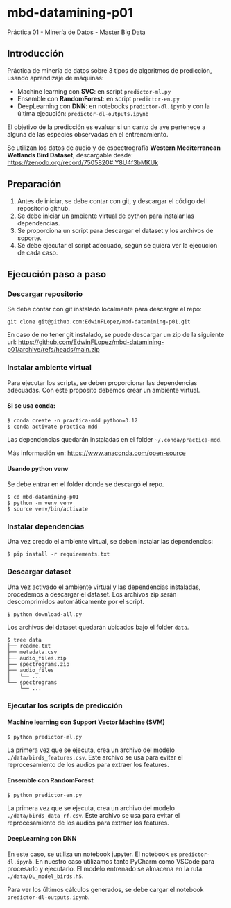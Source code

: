 # mbd-datamining-p01
Práctica 01 - Minería de Datos - Master Big Data

## Introducción

Práctica de minería de datos sobre 3 tipos de algoritmos de predicción, usando aprendizaje de máquinas:

* Machine learning con **SVC**: en script `predictor-ml.py`
* Ensemble con **RandomForest**: en script `predictor-en.py`
* DeepLearning con **DNN**: en notebooks `predictor-dl.ipynb` y con la última ejecución: `predictor-dl-outputs.ipynb`  

El objetivo de la predicción es evaluar si un canto de ave pertenece a alguna de las especies observadas
en el entrenamiento.

Se utilizan los datos de audio y de espectrografía **Western Mediterranean Wetlands Bird Dataset**,
descargable desde: https://zenodo.org/record/7505820#.Y8U4f3bMKUk

## Preparación

1. Antes de iniciar, se debe contar con git, y descargar el código del repositorio github.
2. Se debe iniciar un ambiente virtual de python para instalar las dependencias.
3. Se proporciona un script para descargar el dataset y los archivos de soporte.
4. Se debe ejecutar el script adecuado, según se quiera ver la ejecución de cada caso.

## Ejecución paso a paso

### Descargar repositorio

Se debe contar con git instalado localmente para descargar el repo: 

```shell
git clone git@github.com:EdwinFLopez/mbd-datamining-p01.git
```

En caso de no tener git instalado, se puede descargar un zip de la siguiente url:
https://github.com/EdwinFLopez/mbd-datamining-p01/archive/refs/heads/main.zip

### Instalar ambiente virtual

Para ejecutar los scripts, se deben proporcionar las dependencias adecuadas.
Con este propósito debemos crear un ambiente virtual.

#### Si se usa conda:

```shell
$ conda create -n practica-mdd python=3.12
$ conda activate practica-mdd
```
Las dependencias quedarán instaladas en el folder `~/.conda/practica-mdd`.

Más información en: https://www.anaconda.com/open-source

#### Usando python venv

Se debe entrar en el folder donde se descargó el repo.

```shell
$ cd mbd-datamining-p01
$ python -m venv venv
$ source venv/bin/activate
```

### Instalar dependencias

Una vez creado el ambiente virtual, se deben instalar las dependencias:

```shell
$ pip install -r requirements.txt
```

### Descargar dataset

Una vez activado el ambiente virtual y las dependencias instaladas,
procedemos a descargar el dataset. Los archivos zip serán descomprimidos 
automáticamente por el script.

```shell
$ python download-all.py
```
Los archivos del dataset quedarán ubicados bajo el folder `data`.

```shell
$ tree data
├── readme.txt
├── metadata.csv
├── audio_files.zip
├── spectrograms.zip
├── audio_files
│   └── ... 
└── spectrograms
    └── ... 
```

### Ejecutar los scripts de predicción

#### Machine learning con **Support Vector Machine (SVM)**

```shell
$ python predictor-ml.py
```
La primera vez que se ejecuta, crea un archivo del modelo `./data/birds_features.csv`.
Este archivo se usa para evitar el reprocesamiento de los audios para extraer los features.

#### Ensemble con **RandomForest**

```shell
$ python predictor-en.py
```

La primera vez que se ejecuta, crea un archivo del modelo `./data/birds_data_rf.csv`.
Este archivo se usa para evitar el reprocesamiento de los audios para extraer los features.

#### DeepLearning con **DNN**

En este caso, se utiliza un notebook jupyter. El notebook es `predictor-dl.ipynb`. En nuestro caso
utilizamos tanto PyCharm como VSCode para procesarlo y ejecutarlo.
El modelo entrenado se almacena en la ruta: `./data/DL_model_birds.h5`.

Para ver los últimos cálculos generados, se debe cargar el notebook `predictor-dl-outputs.ipynb`. 
